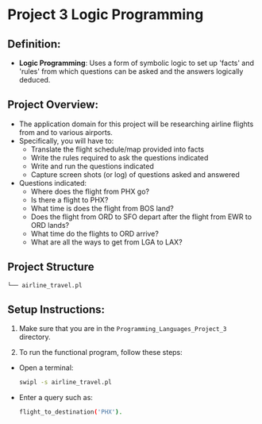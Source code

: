 # Project 3 Logic Programming

## Definition:
- **Logic Programming**: Uses a form of symbolic logic to set up 'facts' and 'rules' from which questions can be asked and the answers logically deduced.

## Project Overview:
* The application domain for this project will be researching airline flights from and to various airports.
* Specifically, you will have to:
  - Translate the flight schedule/map provided into facts
  - Write the rules required to ask the questions indicated
  - Write and run the questions indicated
  - Capture screen shots (or log) of questions asked and answered
* Questions indicated:
  - Where does the flight from PHX go?
  - Is there a flight to PHX?
  - What time is does the flight from BOS land?
  - Does the flight from ORD to SFO depart after the flight from EWR to ORD lands? 
  - What time do the flights to ORD arrive?
  - What are all the ways to get from LGA to LAX?


## Project Structure

```plaintext
└── airline_travel.pl
```

## Setup Instructions:

1. Make sure that you are in the `Programming_Languages_Project_3` directory.

2. To run the functional program, follow these steps:

  - Open a terminal:
    ```bash
    swipl -s airline_travel.pl
    ```
  - Enter a query such as:
    ```bash
    flight_to_destination('PHX').
    ```
